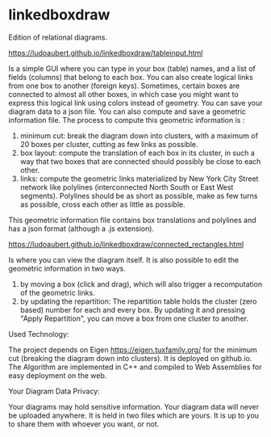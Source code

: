 # linkedboxdraw

Edition of relational diagrams.

https://ludoaubert.github.io/linkedboxdraw/tableinput.html

Is a simple GUI where you can type in your box (table) names, and a list of fields (columns) that belong to each box. You can also create logical links from one box to another (foreign keys). Sometimes, certain boxes are connected to almost all other boxes, in which case you might want to express this logical link using colors instead of geometry.
You can save your diagram data to a json file. You can also compute and save a geometric information file. The process to compute this geometric information is :
1) minimum cut: break the diagram down into clusters, with a maximum of 20 boxes per cluster, cutting as few links as possible.
2) box layout: compute the translation of each box in its cluster, in such a way that two boxes that are connected should possibly be close to each other.
3) links: compute the geometric links materialized by New York City Street network like polylines (interconnected North South or East West segments). Polylines should be as short as possible, make as few turns as possible, cross each other as little as possible. 

This geometric information file contains box translations and polylines and has a json format (although a .js extension).

https://ludoaubert.github.io/linkedboxdraw/connected_rectangles.html

Is where you can view the diagram itself. It is also possible to edit the geometric information in two ways.
1) by moving a box (click and drag), which will also trigger a recomputation of the geometric links.
2) by updating the repartition: The repartition table holds the cluster (zero based) number for each and every box. By updating it and pressing "Apply Repartition", you can move a box from one cluster to another.

Used Technology:

The project depends on Eigen https://eigen.tuxfamily.org/ for the minimum cut (breaking the diagram down into clusters).
It is deployed on github.io.
The Algorithm are implemented in C++ and compiled to Web Assemblies for easy deployment on the web.

Your Diagram Data Privacy:

Your diagrams may hold sensitive information.
Your diagram data will never be uploaded anywhere. It is held in two files which are yours. It is up to you to share them with whoever you want, or not.
